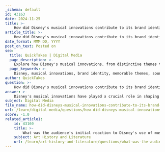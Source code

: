 ```yaml
---
_schema: default
id: 43163
date: 2024-11-25
title: >-
    How did Disney's musical innovations contribute to its brand identity?
article_title: >-
    How did Disney's musical innovations contribute to its brand identity?
date_format: MMM DD, YYYY
post_on_text: Posted on
seo:
  title: QuickTakes | Digital Media
  page_description: >-
    Explore how Disney's musical innovations, from distinctive themes to immersive sound design, have shaped its brand identity and contributed to its reputation as a leader in family entertainment.
  page_keywords: >-
    Disney, musical innovations, brand identity, memorable themes, sound storytelling, catchy melodies, immersive sound design, cohesive experience, emotional connections, entertainment industry
author: QuickTakes
question: >-
    How did Disney's musical innovations contribute to its brand identity?
answer: >-
    Disney's musical innovations have played a crucial role in shaping its brand identity, contributing to the company's reputation for creating magical and memorable experiences. Here are several key ways in which these innovations have influenced Disney's brand:\n\n1. **Distinctive Musical Themes**: Disney has established a tradition of using memorable musical themes that are closely associated with its characters and stories. For instance, songs like "Whistle While You Work" from *Snow White* and "How Far I'll Go" from *Moana* not only enhance character identity but also create a lasting emotional connection with audiences. This use of theme music helps to reinforce the brand's narrative and makes characters instantly recognizable, fostering a sense of nostalgia and loyalty among fans.\n\n2. **Integration of Sound and Storytelling**: Disney has been a pioneer in the integration of sound and music with visual storytelling. The company's early innovations, such as the first perfectly synchronized short animation and groundbreaking methods of syncing sound and image, set a standard for animated films. This commitment to high-quality sound design enhances the overall viewing experience, making Disney films more immersive and engaging.\n\n3. **Catchy Melodies and Lyrics**: Disney music is characterized by its catchy melodies and memorable lyrics, which resonate with audiences of all ages. Songs from films like *The Little Mermaid*, *Beauty and the Beast*, and *The Lion King* have become staples of American popular culture. This widespread recognition not only reinforces Disney's brand identity but also contributes to its cultural impact, making Disney synonymous with family entertainment.\n\n4. **Innovative Sound Design**: Disney's approach to sound design extends beyond music to include the creation of immersive audio environments in its theme parks and films. The use of surround sound and creative sound effects enhances the storytelling experience, making it more engaging for visitors and viewers alike. This attention to detail in sound design reflects Disney's commitment to innovation and quality, further solidifying its brand identity.\n\n5. **Cohesive Brand Experience**: The consistency of Disney's musical elements across various media—films, theme parks, merchandise, and digital platforms—creates a seamless experience that reinforces the brand's values and stories. This holistic approach helps maintain Disney's competitive edge and fosters a deep emotional connection with its audience, ensuring that the brand remains relevant and beloved across generations.\n\nIn summary, Disney's musical innovations are integral to its brand identity, enhancing storytelling, creating emotional connections, and establishing a cohesive and memorable experience for audiences worldwide. These elements not only define Disney's unique position in the entertainment industry but also contribute to its enduring legacy as a leader in family entertainment.
subject: Digital Media
file_name: how-did-disneys-musical-innovations-contribute-to-its-brand-identity.md
url: /learn/digital-media/questions/how-did-disneys-musical-innovations-contribute-to-its-brand-identity
score: -1.0
related_article1:
    id: 43160
    title: >-
        What was the audience's initial reaction to Disney's use of music in films?
    subject: Art History and Literature
    url: /learn/art-history-and-literature/questions/what-was-the-audiences-initial-reaction-to-disneys-use-of-music-in-films
---
```


&nbsp;